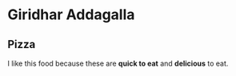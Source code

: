 # Giridhar Addagalla
## Pizza

I like this food because these are **quick to eat** and **delicious** to eat.

    




 
